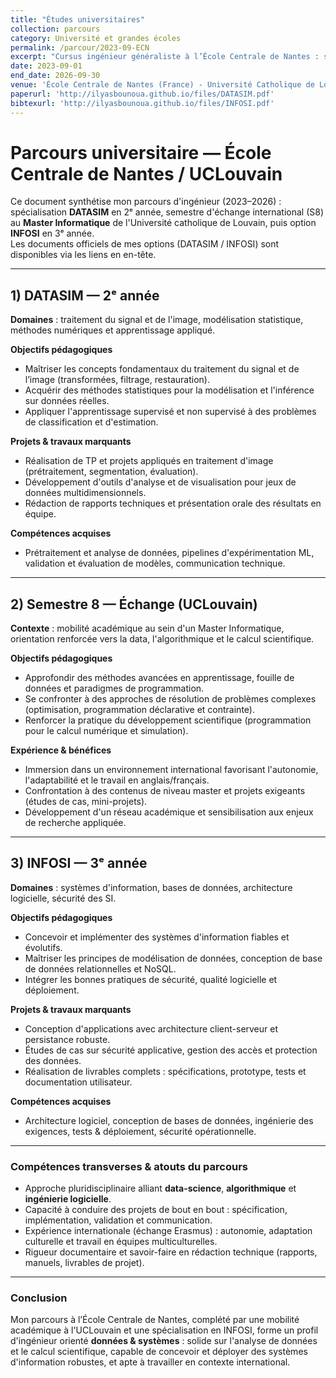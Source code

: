 ```yaml
---
title: "Études universitaires"
collection: parcours
category: Université et grandes écoles
permalink: /parcour/2023-09-ECN
excerpt: "Cursus ingénieur généraliste à l’École Centrale de Nantes : spécialisation DATASIM (2ᵉ année), échange international (Semestre 8) à l'UCLouvain, puis approfondissement INFOSI (3ᵉ année)."
date: 2023-09-01
end_date: 2026-09-30
venue: 'École Centrale de Nantes (France) - Université Catholique de Louvain (Belgique)'
paperurl: 'http://ilyasbounoua.github.io/files/DATASIM.pdf'
bibtexurl: 'http://ilyasbounoua.github.io/files/INFOSI.pdf'
---
```

# Parcours universitaire — École Centrale de Nantes / UCLouvain

Ce document synthétise mon parcours d'ingénieur (2023–2026) : spécialisation **DATASIM** en 2ᵉ année, semestre d'échange international (S8) au **Master Informatique** de l'Université catholique de Louvain, puis option **INFOSI** en 3ᵉ année.  
Les documents officiels de mes options (DATASIM / INFOSI) sont disponibles via les liens en en-tête.

---

## 1) DATASIM — 2ᵉ année  
**Domaines** : traitement du signal et de l'image, modélisation statistique, méthodes numériques et apprentissage appliqué.

**Objectifs pédagogiques**
- Maîtriser les concepts fondamentaux du traitement du signal et de l’image (transformées, filtrage, restauration).  
- Acquérir des méthodes statistiques pour la modélisation et l'inférence sur données réelles.  
- Appliquer l'apprentissage supervisé et non supervisé à des problèmes de classification et d'estimation.

**Projets & travaux marquants**
- Réalisation de TP et projets appliqués en traitement d'image (prétraitement, segmentation, évaluation).  
- Développement d'outils d'analyse et de visualisation pour jeux de données multidimensionnels.  
- Rédaction de rapports techniques et présentation orale des résultats en équipe.

**Compétences acquises**
- Prétraitement et analyse de données, pipelines d'expérimentation ML, validation et évaluation de modèles, communication technique.

---

## 2) Semestre 8 — Échange (UCLouvain)  
**Contexte** : mobilité académique au sein d'un Master Informatique, orientation renforcée vers la data, l'algorithmique et le calcul scientifique.

**Objectifs pédagogiques**
- Approfondir des méthodes avancées en apprentissage, fouille de données et paradigmes de programmation.  
- Se confronter à des approches de résolution de problèmes complexes (optimisation, programmation déclarative et contrainte).  
- Renforcer la pratique du développement scientifique (programmation pour le calcul numérique et simulation).

**Expérience & bénéfices**
- Immersion dans un environnement international favorisant l'autonomie, l'adaptabilité et le travail en anglais/français.  
- Confrontation à des contenus de niveau master et projets exigeants (études de cas, mini-projets).  
- Développement d'un réseau académique et sensibilisation aux enjeux de recherche appliquée.

---

## 3) INFOSI — 3ᵉ année  
**Domaines** : systèmes d'information, bases de données, architecture logicielle, sécurité des SI.

**Objectifs pédagogiques**
- Concevoir et implémenter des systèmes d'information fiables et évolutifs.  
- Maîtriser les principes de modélisation de données, conception de base de données relationnelles et NoSQL.  
- Intégrer les bonnes pratiques de sécurité, qualité logicielle et déploiement.

**Projets & travaux marquants**
- Conception d'applications avec architecture client-serveur et persistance robuste.  
- Études de cas sur sécurité applicative, gestion des accès et protection des données.  
- Réalisation de livrables complets : spécifications, prototype, tests et documentation utilisateur.

**Compétences acquises**
- Architecture logiciel, conception de bases de données, ingénierie des exigences, tests & déploiement, sécurité opérationnelle.

---

### Compétences transverses & atouts du parcours
- Approche pluridisciplinaire alliant **data-science**, **algorithmique** et **ingénierie logicielle**.  
- Capacité à conduire des projets de bout en bout : spécification, implémentation, validation et communication.  
- Expérience internationale (échange Erasmus) : autonomie, adaptation culturelle et travail en équipes multiculturelles.  
- Rigueur documentaire et savoir-faire en rédaction technique (rapports, manuels, livrables de projet).

---

### Conclusion
Mon parcours à l’École Centrale de Nantes, complété par une mobilité académique à l'UCLouvain et une spécialisation en INFOSI, forme un profil d'ingénieur orienté **données & systèmes** : solide sur l'analyse de données et le calcul scientifique, capable de concevoir et déployer des systèmes d'information robustes, et apte à travailler en contexte international.

